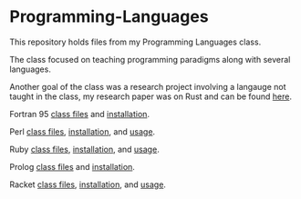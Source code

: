 # Programming-Languages
This repository holds files from my Programming Languages class.

The class focused on teaching programming paradigms along with several languages.

Another goal of the class was a research project involving a langauge not taught in the class, my research paper was on Rust and can be found [here](https://github.com/LucasHasting/Programming-Languages-Research-Paper).

Fortran 95 [class files](Fortran-95) and [installation](https://math.hawaii.edu/~dale/190/fortran/fortran.html).

Perl [class files](Perl), [installation](https://www.perl.org/get.html), and [usage](https://www.marcbilodeau.com/compiling-perl/).

Ruby [class files](Ruby), [installation](https://www.ruby-lang.org/en/downloads/), and [usage](https://docs.ruby-lang.org/en/3.3/contributing/building_ruby_md.html).

Prolog [class files](Prolog) and [installation](https://www.swi-prolog.org/download/stable).

Racket [class files](Racket), [installation](https://racket-lang.org/download/), and [usage](https://docs.racket-lang.org/getting-started/).
